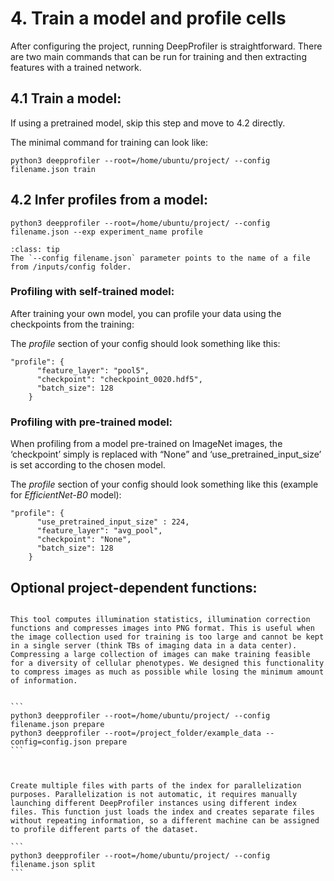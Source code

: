 

# 4. Train a model and profile cells

After configuring the project, running DeepProfiler is straightforward. There are two main commands that can be run for training and then extracting features with a trained network.


## **4.1 Train a model:**

If using a pretrained model, skip this step and move to 4.2 directly.


The minimal command for training can look like:

```
python3 deepprofiler --root=/home/ubuntu/project/ --config filename.json train
```


## **4.2 Infer profiles from a model:**

```
python3 deepprofiler --root=/home/ubuntu/project/ --config filename.json --exp experiment_name profile
```

```{admonition} Note
:class: tip
The `--config filename.json` parameter points to the name of a file from /inputs/config folder.
```


### Profiling with self-trained model:

After training your own model, you can profile your data using the checkpoints from the training:

The _profile_ section of your config should look something like this:


```
"profile": {
      "feature_layer": "pool5",
      "checkpoint": "checkpoint_0020.hdf5",
      "batch_size": 128
    }
```


### Profiling with pre-trained model: 

When profiling from a model pre-trained on ImageNet images, the ‘checkpoint’ simply is replaced with “None” and ‘use_pretrained_input_size’ is set according to the chosen model.

The _profile_ section of your config should look something like this (example for _EfficientNet-B0_ model):

```
"profile": {
      "use_pretrained_input_size" : 224,
      "feature_layer": "avg_pool",
      "checkpoint": "None",
      "batch_size": 128
    }
```


## **Optional project-dependent functions:**

````{dropdown} **Prepare a dataset:**

This tool computes illumination statistics, illumination correction functions and compresses images into PNG format. This is useful when the image collection used for training is too large and cannot be kept in a single server (think TBs of imaging data in a data center). Compressing a large collection of images can make training feasible for a diversity of cellular phenotypes. We designed this functionality to compress images as much as possible while losing the minimum amount of information.


```
python3 deepprofiler --root=/home/ubuntu/project/ --config filename.json prepare
python3 deepprofiler --root=/project_folder/example_data --config=config.json prepare
```


````

````{dropdown} **Split index file**:

Create multiple files with parts of the index for parallelization purposes. Parallelization is not automatic, it requires manually launching different DeepProfiler instances using different index files. This function just loads the index and creates separate files without repeating information, so a different machine can be assigned to profile different parts of the dataset.

```
python3 deepprofiler --root=/home/ubuntu/project/ --config filename.json split
```


````
